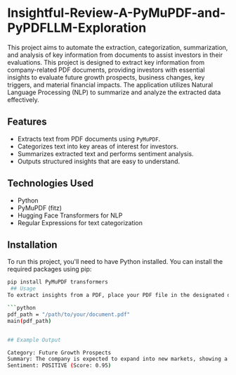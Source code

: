 # Insightful-Review-A-PyMuPDF-and-PyPDFLLM-Exploration
This project aims to automate the extraction, categorization, summarization, and analysis of key information from documents to assist investors in their evaluations. 
This project is designed to extract key information from company-related PDF documents, providing investors with essential insights to evaluate future growth prospects, business changes, key triggers, and material financial impacts. The application utilizes Natural Language Processing (NLP) to summarize and analyze the extracted data effectively.
 ## Features
- Extracts text from PDF documents using `PyMuPDF`.
- Categorizes text into key areas of interest for investors.
- Summarizes extracted text and performs sentiment analysis.
- Outputs structured insights that are easy to understand.
## Technologies Used
- Python
- PyMuPDF (fitz)
- Hugging Face Transformers for NLP
- Regular Expressions for text categorization
## Installation
To run this project, you'll need to have Python installed. You can install the required packages using pip:

```bash
pip install PyMuPDF transformers
 ## Usage
To extract insights from a PDF, place your PDF file in the designated directory and run the main script:

```python
pdf_path = "/path/to/your/document.pdf"
main(pdf_path)


## Example Output

Category: Future Growth Prospects
Summary: The company is expected to expand into new markets, showing a positive growth trajectory.
Sentiment: POSITIVE (Score: 0.95)
